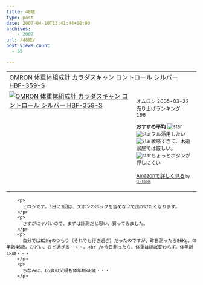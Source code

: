```yaml
---
title: 48歳
type: post
date: 2007-04-10T13:41:44+00:00
archives:
    - 2007
url: /48歳/
post_views_count:
  - 65

---
```

<table cellpadding="5" border="0">
  <tr>
    <td colspan="2">
      <a href="http://www.amazon.co.jp/exec/obidos/ASIN/B00080Z7KK/konnokiyotaka-22/ref=nosim/" target="_blank">OMRON 体重体組成計 カラダスキャン コントロール シルバー HBF-359-S</a>
    </td>
  </tr>
  
  <tr>
    <td valign="top">
      <a href="http://www.amazon.co.jp/exec/obidos/ASIN/B00080Z7KK/konnokiyotaka-22/ref=nosim/" target="_blank"><img alt="OMRON 体重体組成計 カラダスキャン コントロール シルバー HBF-359-S" src="https://i1.wp.com/ec1.images-amazon.com/images/P/B00080Z7KK.01._SCMZZZZZZZ_V45936932_.jpg" border="0" data-recalc-dims="1" /></a>
    </td>
    <td valign="top">
      <font size="-1"><br />オムロン 2005-03-22<br />売り上げランキング : 198</p>
      <p>
        <strong>おすすめ平均 </strong><img alt="star" src="https://i2.wp.com/g-images.amazon.com/images/G/01/detail/stars-4-0.gif" data-recalc-dims="1" /><br /><img alt="star" src="https://i2.wp.com/g-images.amazon.com/images/G/01/detail/stars-4-0.gif" data-recalc-dims="1" />フル活用したい<br /><img alt="star" src="https://i2.wp.com/g-images.amazon.com/images/G/01/detail/stars-2-0.gif" data-recalc-dims="1" />敏感すぎて、木造家屋では厳しい。<br /><img alt="star" src="https://i2.wp.com/g-images.amazon.com/images/G/01/detail/stars-4-0.gif" data-recalc-dims="1" />ちょっとボタンが押しにくい
      </p>
      <p>
        <a href="http://www.amazon.co.jp/exec/obidos/ASIN/B00080Z7KK/konnokiyotaka-22/ref=nosim/" target="_blank">Amazonで詳しく見る</a></font><font size="-2"> by <a href="http://www.goodpic.com/mt/aws/index.html">G-Tools</a></font></td> </tr> </tbody> </table> 
        
        <p>
          ヒロシです。3日に1回は、ズボンのホックを留めないで出かけたくなります。
        </p>
        <p>
          さすがにヤバいので、まずは計測だと思い、買ってみました。
        </p>
        <p>
          自分では82Kgのつもり（それでも行き過ぎ）だったのですが、昨日測ったら86Kg。体年齢46歳。ひどい、ひど過ぎる・・・。<br />今日測ったら、体重はほぼ変わらず。体年齢48歳・・・
        </p>
        <p>
          ちなみに、65歳の父親も体年齢48歳・・・
        </p>